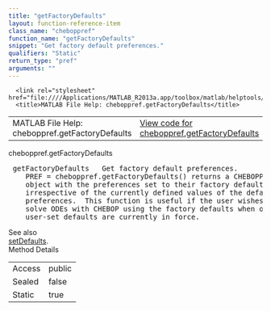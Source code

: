 ```yaml
---
title: "getFactoryDefaults"
layout: function-reference-item
class_name: "cheboppref"
function_name: "getFactoryDefaults"
snippet: "Get factory default preferences."
qualifiers: "Static"
return_type: "pref"
arguments: ""
---
```


<html>
   <head>
      <meta http-equiv="Content-Type" content="text/html; charset=utf-8">
   
      <link rel="stylesheet" href="file:////Applications/MATLAB_R2013a.app/toolbox/matlab/helptools/private/helpwin.css">
      <title>MATLAB File Help: cheboppref.getFactoryDefaults</title>
   </head>
   <body>
      <!--Single-page help-->
      <table border="0" cellspacing="0" width="100%">
         <tr class="subheader">
            <td class="headertitle">MATLAB File Help: cheboppref.getFactoryDefaults</td>
            <td class="subheader-left"><a href="matlab:edit cheboppref.getFactoryDefaults">View code for cheboppref.getFactoryDefaults</a></td>
            <td class="subheader-right"><a href="matlab:helpwin">Default Topics</a></td>
         </tr>
      </table>
      <div class="title">cheboppref.getFactoryDefaults</div>
      <div class="helptext"><pre><!--helptext --> <span class="helptopic">getFactoryDefaults</span>   Get factory default preferences.
    PREF = <span class="helptopic">cheboppref.getFactoryDefaults</span>() returns a CHEBOPPREF
    object with the preferences set to their factory defaults,
    irrespective of the currently defined values of the default
    preferences.  This function is useful if the user wishes to
    solve ODEs with CHEBOP using the factory defaults when other
    user-set defaults are currently in force.</pre></div><!--after help --><!--seeAlso--><div class="footerlinktitle">See also</div><div class="footerlink"> <a href="matlab:helpwin cheboppref.setDefaults">setDefaults</a>.
</div>
      <!--Method-->
      <div class="sectiontitle">Method Details</div>
      <table class="class-details">
         <tr>
            <td class="class-detail-label">Access</td>
            <td>public</td>
         </tr>
         <tr>
            <td class="class-detail-label">Sealed</td>
            <td>false</td>
         </tr>
         <tr>
            <td class="class-detail-label">Static</td>
            <td>true</td>
         </tr>
      </table>
   </body>
</html>
